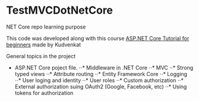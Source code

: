# TestMVCDotNetCore
NET Core repo learning purpose

This code was developed along with this course [ASP.NET Core Tutorial for beginners](https://www.youtube.com/playlist?list=PL6n9fhu94yhVkdrusLaQsfERmL_Jh4XmU)
made by Kudvenkat

General topics in the project

* ASP.NET Core poject file.
⋅⋅* Middleware in .NET Core
⋅⋅* MVC
⋅⋅* Strong typed views
⋅⋅* Attribute routing
⋅⋅* Entity Framework Core
⋅⋅* Logging
⋅⋅* User loging and identity
⋅⋅* User roles
⋅⋅* Custom authorization
⋅⋅* External authorization suing OAuth2 (Google, Facebook, etc)
⋅⋅* Using tokens for authorization




